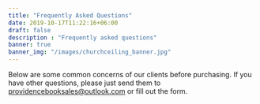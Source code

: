 ```yaml
---
title: "Frequently Asked Questions"
date: 2019-10-17T11:22:16+06:00
draft: false
description : "Frequently asked questions"
banner: true
banner_img: "/images/churchceiling_banner.jpg"
---
```


Below are some common concerns of our clients before purchasing. If you have other questions, please just send them to providencebooksales@outlook.com or fill out the form.